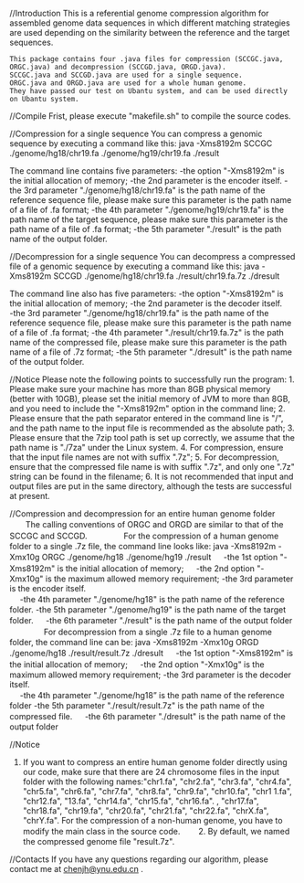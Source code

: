 //Introduction
    This is a referential genome compression algorithm for assembled genome data sequences in which different matching strategies are used depending on the similarity between the reference and the target sequences.

    This package contains four .java files for compression (SCCGC.java, ORGC.java) and decompression (SCCGD.java, ORGD.java).
    SCCGC.java and SCCGD.java are used for a single sequence.
    ORGC.java and ORGD.java are used for a whole human genome.
    They have passed our test on Ubantu system, and can be used directly on Ubantu system.

//Compile
    Frist, please execute "makefile.sh" to compile the source codes.

//Compression for a single sequence
   You can compress a genomic sequence by executing a command like this:
java -Xms8192m SCCGC ./genome/hg18/chr19.fa ./genome/hg19/chr19.fa ./result

   The command line contains five parameters: 
   -the option "-Xms8192m" is the initial allocation of memory;
   -the 2nd parameter is the encoder itself.
   -the 3rd parameter "./genome/hg18/chr19.fa" is the path name of the reference sequence file, please make sure this parameter is the path name of a file of .fa format;
   -the 4th parameter "./genome/hg19/chr19.fa" is the path name of the target sequence, please make sure this parameter is the path name of a file of .fa format;
   -the 5th parameter "./result" is the path name of the output folder.

//Decompression for a single sequence
    You can decompress a compressed file of a genomic sequence by executing a command like this: 
java -Xms8192m SCCGD ./genome/hg18/chr19.fa ./result/chr19.fa.7z ./dresult
   
   The command line also has five parameters: 
   -the option "-Xms8192m" is the initial allocation of memory;
   -the 2nd parameter is the decoder itself.   
   -the 3rd parameter "./genome/hg18/chr19.fa" is the path name of the reference sequence file, please make sure this parameter is the path name of a file of .fa format;
   -the 4th parameter "./result/chr19.fa.7z" is the path name of the compressed file, please make sure this parameter is the path name of a file of .7z format;
   -the 5th parameter "./dresult" is the path name of the output folder.

//Notice
Please note the following points to successfully run the program:
	1. Please make sure your machine has more than 8GB physical memory (better with 10GB), please set the initial memory of JVM to more than 8GB, and you need to include the "-Xms8192m" option in the command line; 
	2. Please ensure that the path separator entered in the command line is "/", and the path name to the input file is recommended as the absolute path;
	3. Please ensure that the 7zip tool path is set up correctly, we assume that the path name is "./7za" under the Linux system. 
	4. For compression, ensure that the input file names are not with suffix ".7z";
	5. For decompression, ensure that the compressed file name is with suffix ".7z", and only one ".7z" string can be found in the filename;
	6. It is not recommended that input and output files are put in the same directory, although the tests are successful at present.

//Compression and decompression for an entire human genome folder
　　The calling conventions of ORGC and ORGD are similar to that of the SCCGC and SCCGD. 
　　
　　For the compression of a human genome folder to a single .7z file, the command line looks like:
java -Xms8192m -Xmx10g ORGC ./genome/hg18 ./genome/hg19 ./result
　  -the 1st option "-Xms8192m" is the initial allocation of memory;
　  -the 2nd option "-Xmx10g" is the maximum allowed memory requirement;
    -the 3rd parameter is the encoder itself.  
　  -the 4th parameter "./genome/hg18" is the path name of the reference folder.
    -the 5th parameter "./genome/hg19" is the path name of the target folder.
　  -the 6th parameter "./result" is the path name of the output folder
　　
　　For decompression from a single .7z file to a human genome folder, the command line can be: 
java -Xms8192m -Xmx10g ORGD ./genome/hg18 ./result/result.7z ./dresult
　  -the 1st option "-Xms8192m" is the initial allocation of memory;
　  -the 2nd option "-Xmx10g" is the maximum allowed memory requirement;
    -the 3rd parameter is the decoder itself.  
　  -the 4th parameter "./genome/hg18” is the path name of the reference folder
    -the 5th parameter "./result/result.7z" is the path name of the compressed file.
　  -the 6th parameter "./dresult" is the path name of the output folder

//Notice
1. If you want to compress an entire human genome folder directly using our code, make sure that there are 24 chromosome files in the input folder with the following names:"chr1.fa", "chr2.fa", "chr3.fa", "chr4.fa", "chr5.fa", "chr6.fa", "chr7.fa", "chr8.fa", "chr9.fa", "chr10.fa", "chr1 1.fa", "chr12.fa", "13.fa", "chr14.fa", "chr15.fa", "chr16.fa". , "chr17.fa", "chr18.fa", "chr19.fa", "chr20.fa", "chr21.fa", "chr22.fa", "chrX.fa", "chrY.fa". For the compression of a non-human genome, you have to modify the main class in the source code.
　　2. By default, we named the compressed genome file "result.7z".

//Contacts
    If you have any questions regarding our algorithm, please contact me at chenjh@ynu.edu.cn  .


